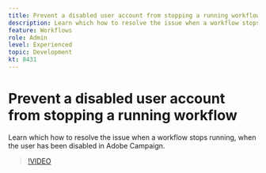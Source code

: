 ```yaml
---
title: Prevent a disabled user account from stopping a running workflow
description: Learn which how to resolve the issue when a workflow stops running, when the user has been disabled in Adobe Campaign.
feature: Workflows 
role: Admin
level: Experienced 
topic: Development
kt: 8431
---
```


# Prevent a disabled user account from stopping a running workflow

Learn which how to resolve the issue when a workflow stops running, when the user has been disabled in Adobe Campaign.

>[!VIDEO](https://video.tv.adobe.com/v/335988?quality=12)
